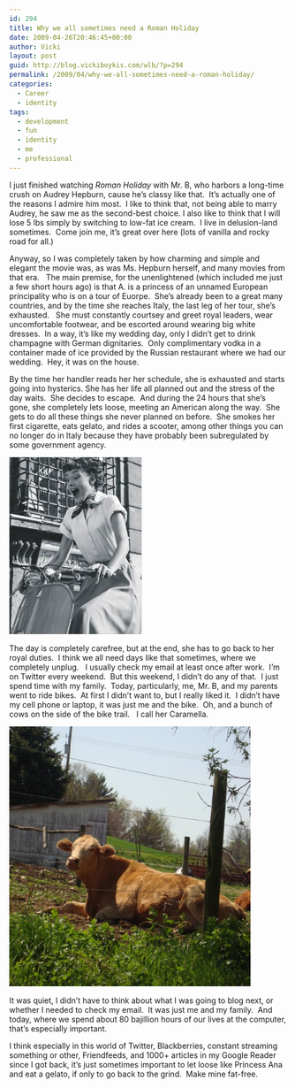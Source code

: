 ```yaml
---
id: 294
title: Why we all sometimes need a Roman Holiday
date: 2009-04-26T20:46:45+00:00
author: Vicki
layout: post
guid: http://blog.vickiboykis.com/wlb/?p=294
permalink: /2009/04/why-we-all-sometimes-need-a-roman-holiday/
categories:
  - Career
  - identity
tags:
  - development
  - fun
  - identity
  - me
  - professional
---
```

I just finished watching _Roman Holiday_ with Mr. B, who harbors a long-time crush on Audrey Hepburn, cause he&#8217;s classy like that.  It&#8217;s actually one of the reasons I admire him most.  I like to think that, not being able to marry Audrey, he saw me as the second-best choice. I also like to think that I will lose 5 lbs simply by switching to low-fat ice cream.  I live in delusion-land sometimes.  Come join me, it&#8217;s great over here (lots of vanilla and rocky road for all.)

Anyway, so I was completely taken by how charming and simple and elegant the movie was, as was Ms. Hepburn herself, and many movies from that era.   The main premise, for the unenlightened (which included me just a few short hours ago) is that A. is a princess of an unnamed European principality who is on a tour of Euorpe.  She&#8217;s already been to a great many countries, and by the time she reaches Italy, the last leg of her tour, she&#8217;s exhausted.   She must constantly courtsey and greet royal leaders, wear uncomfortable footwear, and be escorted around wearing big white dresses.  In a way, it&#8217;s like my wedding day, only I didn&#8217;t get to drink champagne with German dignitaries.  Only complimentary vodka in a container made of ice provided by the Russian restaurant where we had our wedding.  Hey, it was on the house.

By the time her handler reads her her schedule, she is exhausted and starts going into hysterics. She has her life all planned out and the stress of the day waits.  She decides to escape.  And during the 24 hours that she&#8217;s gone, she completely lets loose, meeting an American along the way.  She gets to do all these things she never planned on before.  She smokes her first cigarette, eats gelato, and rides a scooter, among other things you can no longer do in Italy because they have probably been subregulated by some government agency.

[<img class="aligncenter size-full wp-image-296" title="widget_aopnpazgjnt7kjybxeo1x0" src="https://raw.githubusercontent.com/veekaybee/wlb/gh-pages/assets/images/2009/04/widget_aopnpazgjnt7kjybxeo1x0.jpg" alt="widget_aopnpazgjnt7kjybxeo1x0" width="240" height="320" />](https://raw.githubusercontent.com/veekaybee/wlb/gh-pages/assets/images/2009/04/widget_aopnpazgjnt7kjybxeo1x0.jpg)

The day is completely carefree, but at the end, she has to go back to her royal duties.  I think we all need days like that sometimes, where we completely unplug.   I usually check my email at least once after work.  I&#8217;m on Twitter every weekend.  But this weekend, I didn&#8217;t do any of that.  I just spend time with my family.  Today, particularly, me, Mr. B, and my parents went to ride bikes.  At first I didn&#8217;t want to, but I really liked it.  I didn&#8217;t have my cell phone or laptop, it was just me and the bike.  Oh, and a bunch of cows on the side of the bike trail.   I call her Caramella.

[<img class="aligncenter size-full wp-image-297" title="dsc01268" src="https://raw.githubusercontent.com/veekaybee/wlb/gh-pages/assets/images/2009/04/dsc01268.jpg" alt="dsc01268" width="437" height="470" />](https://raw.githubusercontent.com/veekaybee/wlb/gh-pages/assets/images/2009/04/dsc01268.jpg)

It was quiet, I didn&#8217;t have to think about what I was going to blog next, or whether I needed to check my email.  It was just me and my family.  And today, where we spend about 80 bajillion hours of our lives at the computer, that&#8217;s especially important.

I think especially in this world of Twitter, Blackberries, constant streaming something or other, Friendfeeds, and 1000+ articles in my Google Reader since I got back, it&#8217;s just sometimes important to let loose like Princess Ana and eat a gelato, if only to go back to the grind.  Make mine fat-free.